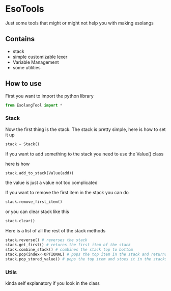 # EsoTools
Just some tools that  might or might not help you with making esolangs

## Contains
- stack
- simple customizable lexer
- Variable Management
- some utilities

## How to use

First you want to import the python library

```py
from EsolangTool import *
```

### Stack
Now the first thing is the stack. The stack is pretty simple, here is how to set it up

```py
stack = Stack()
```
If you want to add something to the stack you need to use the Value() class

here is how
```py
stack.add_to_stack(Value(add))
```
the value is just a value not too complicated


If you want to remove the first item in the stack you can do
```py
stack.remove_first_item()
```
or you can clear stack like this
```py
stack.clear()
```

Here is a list of all the rest of the stack methods
```py
stack.reverse() # reverses the stack
stack.get_first() # returns the first item of the stack
stack.combine_stack() # combines the stack top to bottom
stack.pop(index<-OPTIONAL) # pops the top item in the stack and returns it
stack.pop_stored_value() # pops the top item and stoes it in the stacks "stored_variable" if you need it later
```

### Utils
kinda self explanatory if you look in the class

### 
